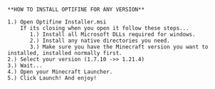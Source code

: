	**HOW TO INSTALL OPTIFINE FOR ANY VERSION**
	
	1.) Open Optifine Installer.msi
		If its closing when you open it follow these steps...
		   1.) Install all Microsoft DLLs required for windows.
		   2.) Install any native directories you need.
		   3.) Make sure you have the Minecraft version you want to installed, installed normally first.
	2.) Select your version (1.7.10 ->> 1.21.4)
	3.) Wait...
	4.) Open your Minecraft Launcher.
	5.) Click Launch! And enjoy!
